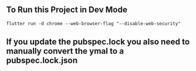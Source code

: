 ## To Run this Project in Dev Mode
```
flutter run -d chrome --web-browser-flag "--disable-web-security"
```
## If you update the pubspec.lock you also need to manually convert the ymal to a pubspec.lock.json
